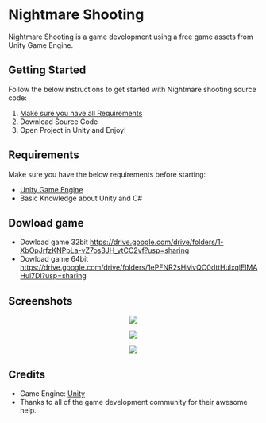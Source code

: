 # Nightmare Shooting

Nightmare Shooting is a game development using a free game assets from Unity Game Engine.

## Getting Started
Follow the below instructions to get started with Nightmare shooting source code:

1. [Make sure you have all Requirements](#requirements)
2. Download Source Code
3. Open Project in Unity and Enjoy!

## Requirements

Make sure you have the below requirements before starting:

- [Unity Game Engine](https://unity3d.com)
- Basic Knowledge about Unity and C#

## Dowload game
* Dowload game 32bit https://drive.google.com/drive/folders/1-XbOpJrfzKNPpLa-vZ7os3JH_ytCC2vf?usp=sharing
* Dowload game 64bit https://drive.google.com/drive/folders/1ePFNR2sHMvQO0dttHulxqlElMAHul7Dl?usp=sharing

## Screenshots

<p align="center">
  <img src="https://www.i-pic.info/i/k7sh22348.jpg" />
</p>

<p align="center">
  <img src=https://sv1.picz.in.th/images/2021/03/24/D2y7Wv.jpg" />
</p>

<p align="center">
  <img src="https://sv1.picz.in.th/images/2021/03/24/D2ySKE.jpg" />
</p>

## Credits

- Game Engine: [Unity](https://unity3d.com/)
- Thanks to all of the game development community for their awesome help.
